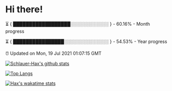 # Hi there!

⏳ { ██████████████████░░░░░░░░░░░░ } - 60.16% - Month progress

⏳ { ████████████████░░░░░░░░░░░░░░ } - 54.53% - Year progress

⏰ Updated on Mon, 19 Jul 2021 01:07:15 GMT


[![Schlauer-Hax's github stats](https://github-readme-stats.vercel.app/api?username=Schlauer-Hax&show_icons=true&theme=dark&count_private=true)](https://github.com/Schlauer-Hax)


[![Top Langs](https://github-readme-stats.vercel.app/api/top-langs/?username=Schlauer-Hax&layout=compact&theme=dark)](https://github.com/Schlauer-Hax?tab=repositories)


[![Hax's wakatime stats](https://github-readme-stats.vercel.app/api/wakatime?username=Hax&theme=dark)](https://wakatime.com/@Hax)

